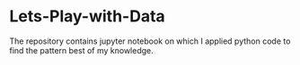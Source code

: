 # Lets-Play-with-Data
The repository contains jupyter notebook on which I applied python code to find the pattern best of my knowledge.
